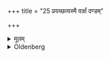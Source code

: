 +++
title = "25 प्रयच्छत्यस्मै वार्क्षं दण्डम्"

+++

<details><summary>मूलम्</summary>

प्रयच्छत्यस्मै वार्क्षं दण्डम् २५
</details>

<details><summary>Oldenberg</summary>

24. He hands over to him the staff, which should be made of (the wood of) a tree -
</details>


